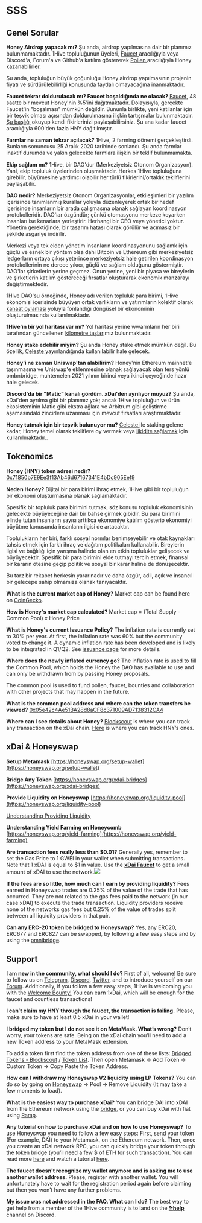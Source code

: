 # SSS

## Genel Sorular <a id="general-questions"></a>

**Honey Airdrop yapacak mı?** Şu anda, airdrop yapılmasına dair bir planımız bulunmamaktadır. 1Hive topluluğunun üyeleri, [Faucet ](https://faucet.1hive.org/#/)aracılığıyla veya Discord'a, Forum'a ve Github'a katılım göstererek [Pollen ](https://1hive.gitbook.io/1hive/getting-started/pollen)aracılığıyla Honey kazanabilirler.

Şu anda, topluluğun büyük çoğunluğu Honey airdrop yapılmasının projenin fiyatı ve sürdürülebilirliği konusunda faydalı olmayacağına inanmaktadır.

**Faucet tekrar doldurulacak mı? Faucet boşaldığında ne olacak?** [Faucet](https://faucet.1hive.org/#/), 48 saatte bir mevcut Honey'nin %5'ini dağıtmaktadır. Dolayısıyla, gerçekte Faucet'in "boşalması" mümkün değildir. Bununla birlikte, yeni katılanlar için bir teşvik olması açısından doldurulmasına ilişkin tartışmalar bulunmaktadır. [Şu başlığı](https://forum.1hive.org/t/temporarily-suspend-the-faucet/1580/2) okuyup kendi fikirlerinizi paylaşabilirsiniz. Şu ana kadar faucet aracılığıyla 600'den fazla HNY dağıtılmıştır.

**Farmlar ne zaman tekrar açılacak?** 1Hive, 2 farming dönemi gerçekleştirdi. Bunların sonuncusu 25 Aralık 2020 tarihinde sonlandı. Şu anda farmlar inaktif durumda ve yakın gelecekte farmlara ilişkin bir teklif bulunmamakta.

**Ekip sağlam mı?** 1Hive, bir DAO'dur \(Merkeziyetsiz Otonom Organizasyon\). Yani, ekip topluluk üyelerinden oluşmaktadır. Herkes 1Hive topluluğuna girebilir, büyümesine yardımcı olabilir her türlü fikirlerini/ortaklık tekliflerini paylaşabilir.

**DAO nedir?** Merkeziyetsiz Otonom Organizasyonlar, etkileşimleri bir yazılım içerisinde tanımlanmış kurallar yoluyla düzenleyerek ortak bir hedef içerisinde insanların bir arada çalışmasına olanak sağlayan koordinasyon protokolleridir. DAO'lar özgündür; çünkü otomasyonu merkeze koyarken insanları ise kenarlara yerleştirir. Herhangi bir CEO veya yönetici yoktur. Yönetim gerektiğinde, bir tasarım hatası olarak görülür ve acımasız bir şekilde asgariye indirilir.

Merkezi veya tek elden yönetim insanların koordinasyonunu sağlamk için güçlü ve esnek bir yöntem olsa dahi Bitcoin ve Ethereum gibi merkeziyetsiz ledgerların ortaya çıkışı yeterince merkeziyetsiz hale getirilen koordinasyon protokollerinin ne derece yıkıcı, güçlü ve sağlam olduğunu göstermiştir. DAO'lar şirketlerin yerine geçmez. Onun yerine, yeni bir piyasa ve bireylerin ve şirketlerin katılım göstereceği fırsatlar oluşturarak ekonomik manzarayı değiştirmektedir.

1Hive DAO'su örneğinde, Honey adı verilen topluluk para birimi, 1Hive ekonomisi içerisinde büyüyen ortak varlıkların ve yatırımların kolektif olarak [kanaat oylaması](../projects/honey/#ekonomik-degerlendirme) yoluyla fonlandığı döngüsel bir ekonominin oluşturulmasında kullanılmaktadır.

**1Hive'ın bir yol haritası var mı?** Yol haritası yerine wwarmların her biri tarafından güncellenen [kilometre taşlar](../projects/1hive-updates.md)ımız bulunmaktadır.

**Honey stake edebilir miyim?** Şu anda Honey stake etmek mümkün değil. Bu özellik, [Celeste ](../projects/celeste/)yayınlandığında kullanılabilir hale gelecek.

**Honey'i ne zaman Uniswap'tan alabilirim?** Honey'nin Ethereum mainnet'e taşınmasına ve Uniswap'e eklenmesine olanak sağlayacak olan ters yönlü ombnbridge, muhtemelen 2021 yılının birinci veya ikinci çeyreğinde hazır hale gelecek.

**Discord'da bir "Matic" kanalı gördüm. xDai'den ayrılıyor muyuz?** Şu anda, xDai'den ayrılma gibi bir planımız yok; ancak 1Hive topluluğun ve ürün ekosisteminin Matic gibi ekstra ağlara ve Arbitrum gibi geliştirme aşamasındaki zincirlere uzanması için mevcut fırsatları araştırmaktadır.

**Honey tutmak için bir teşvik bulunuyor mu?** [Celeste ](../projects/celeste/)ile staking gelene kadar, Honey temel olarak tekliflere oy vermek veya [likidite sağlamak](https://finematics.medium.com/how-do-liquidity-pools-work-defi-explained-6d3418ea71fa) için kullanılmaktadır..

## Tokenomics <a id="tokenomics"></a>

**Honey \(HNY\) token adresi nedir?**[0x71850b7E9Ee3f13Ab46d67167341E4bDc905Eef9](https://blockscout.com/poa/xdai/tokens/0x71850b7E9Ee3f13Ab46d67167341E4bDc905Eef9/)​

**Neden Honey?** Dijital bir para birimi ihraç etmek, 1Hive gibi bir topluluğun bir ekonomi oluşturmasına olanak sağlamaktadır.

Spesifik bir topluluk para birimini tutmak, söz konusu topluluk ekonomisinin gelecekte büyüyeceğine dair bir bahse girmek gibidir. Bu para birimini elinde tutan insanların sayısı arttıkça ekonomiye katılım gösterip ekonomiyi büyütme konusunda insanların ilgisi de artacaktır.

Toplulukların her biri, farklı sosyal normlar benimseyebilir ve otak kaynakları tahsis etmek için farklı ihraç ve dağıtım politikaları kullanabilir. Bireylerin ilgisi ve bağlılığı için yarışma halinde olan en etkin topluluklar gelişecek ve büyüyecektir. Spesifik bir para birimini elde tutmayı tercih etmek, finansal bir kararın ötesine geçip politik ve sosyal bir karar haline de dönüşecektir.

Bu tarz bir rekabet herkesin yararınadır ve daha özgür, adil, açık ve insancıl bir gelecepe sahip olmamıza olanak tanıyacaktır.

**What is the current market cap of Honey?** Market cap can be found here on [CoinGecko](https://www.coingecko.com/en/coins/honey).

**How is Honey's market cap calculated?** Market cap = \(Total Supply - Common Pool\) x Honey Price

**What is Honey's current Issuance Policy?** The inflation rate is currently set to 30% per year. At first, the inflation rate was 60% but the community voted to change it. A dynamic inflation rate has been developed and is likely to be integrated in Q1/Q2. See [issuance page](https://1hive.gitbook.io/1hive/projects/honey/issuance) for more details.

**Where does the newly inflated currency go?** The inflation rate is used to fill the Common Pool, which holds the Honey the DAO has available to use and can only be withdrawn from by passing Honey proposals.

The common pool is used to fund pollen, faucet, bounties and collaboration with other projects that may happen in the future.

**What is the common pool address and where can the token transfers be viewed?** [0x05e42c4Ae51BA28d8aCF8c371009AD7138312CA4](https://blockscout.com/poa/xdai/address/0x05e42c4Ae51BA28d8aCF8c371009AD7138312CA4/token-transfers)​

**Where can I see details about Honey?** [Blockscout](https://blockscout.com/poa/xdai/) is where you can track any transaction on the xDai chain. [Here](https://blockscout.com/poa/xdai/address/0x71850b7E9Ee3f13Ab46d67167341E4bDc905Eef9/transactions) is where you can track HNY’s ones.

## xDai & Honeyswap <a id="xdai-and-honeyswap"></a>

**Setup Metamask** [https://honeyswap.org/setup-wallet](https://honeyswap.org/setup-wallet)​

**Bridge Any Token** [https://honeyswap.org/xdai-bridges](https://honeyswap.org/xdai-bridges)​

**Provide Liquidity on Honeyswap** [https://honeyswap.org/liquidity-pool](https://honeyswap.org/liquidity-pool)​

​[Understanding Providing Liquidity](https://1hive.gitbook.io/1hive/projects/honeyswap/for-liquidity-providers)​

**Understanding Yield Farming on Honeycomb** [https://honeyswap.org/yield-farming](https://honeyswap.org/yield-farming)​

**Are transaction fees really less than $0.01?** Generally yes, remember to set the Gas Price to 1 GWEI in your wallet when submitting transactions. Note that 1 xDAI is equal to $1 in value. Use the [**xDai Faucet**](https://xdai-faucet.top/) to get a small amount of xDAI to use the network.![](https://gblobscdn.gitbook.com/assets%2F-MNrqwoYUmro4mJ9smmt%2F-MPBAhR-AvJnQ8LKmSlH%2F-MPBAiykgACifzPQ7stx%2Fimage.png?alt=media&token=ba6351fc-ca2a-4b54-9546-e21acd7c1a7d)

**If the fees are so little, how much can I earn by providing liquidity?** Fees earned in Honeyswap trades are 0.25% of the value of the trade that has occurred. They are not related to the gas fees paid to the network \(in our case xDAI\) to execute the trade transaction. Liquidity providers receive none of the networks gas fees but 0.25% of the value of trades split between all liquidity providers in that pair.

**Can any ERC-20 token be bridged to Honeyswap?** Yes, any ERC20, ERC677 and ERC827 can be swapped, by following a few easy steps and by using the [omnibridge](https://omni.xdaichain.com/).

## Support <a id="support"></a>

**I am new in the community, what should I do?** First of all, welcome! Be sure to follow us on [Telegram](https://t.me/honeyswapDEX), [Discord](https://discord.com/invite/xTZjbRjc8t), [Twitter](https://twitter.com/Honeyswap), and to introduce yourself on our [Forum](https://forum.1hive.org/t/introduce-yourself-to-1hive-thread/130/7). Additionally, if you follow a few easy steps, 1Hive is welcoming you with the [Welcome Bounty!](https://docs.google.com/forms/d/e/1FAIpQLSdP3pTX_BLKqLCmkC84YyDj8PVK5wfOSSaym93SJj5KX6RP2w/viewform) You can earn 1xDai, which will be enough for the faucet and countless transactions!

**I can’t claim my HNY through the faucet, the transaction is failing.** Please, make sure to have at least 0.5 xDai in your wallet!

**I bridged my token but I do not see it on MetaMask. What’s wrong?** Don’t worry, your tokens are safe. Being on the xDai chain you’ll need to add a new Token address to your MetaMask extension.

To add a token first find the token address from one of these lists: [Bridged Tokens - Blockscout](https://blockscout.com/poa/xdai/bridged-tokens) / [Token List](https://tokenlists.org/token-list?url=https://tokens.honeyswap.org). Then open Metamask → Add Token → Custom Token → Copy Paste the Token Address.

**How can I withdraw my Honeyswap V2 liquidity using LP Tokens?** You can do so by going on [Honeyswap](https://app.honeyswap.org/#/swap) → Pool → Remove Liquidity \(It may take a few moments to load\).

**What is the easiest way to purchase xDai?** You can bridge DAI into xDAI from the Ethereum network using the [bridge](https://dai-bridge.poa.network/), or you can buy xDai with fiat using [Ramp](https://ramp.network/buy/?swapAsset=XDAI).

**Any tutorial on how to purchase xDai and on how to use Honeyswap?** To use Honeyswap you need to follow a few easy steps: First, send your token \(For example, DAI\) to your Metamask, on the Ethereum network. Then, once you create an xDai network RPC, you can quickly bridge your token through the token bridge \(you’ll need a few $ of ETH for such transaction\). You can read more [here](https://medium.com/honeyswap/introducing-honeyswap-fa34b24e6978) and watch a tutorial [here](https://forum.1hive.org/t/1hive-101-beeginner-video-tutorials/217?u=jasper).

**The faucet doesn't recognize my wallet anymore and is asking me to use another wallet address.** Please, register with another wallet. You will unfortunately have to wait for the registration period again before claiming but then you won’t have any further problems.

**My issue was not addressed in the FAQ. What can I do?** The best way to get help from a member of the 1Hive community is to land on the [⛈**help**](https://discord.gg/3AjG7XvRJZ) channel on Discord.

